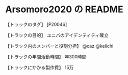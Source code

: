 # Arsomoro2020 の README

【トラックのタグ】
[P20046]

【トラックの目的】
ユニバのアイデンティティ確立

【トラック内のメンバーと役割分担】
@caz
@keiichi

【トラックの年間活動時間】
年300時間

【トラックにかかる製作費】
15万





